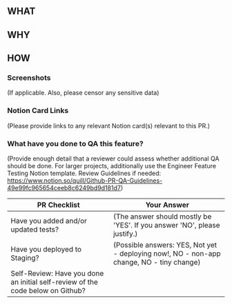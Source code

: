 ## WHAT

## WHY

## HOW

### Screenshots
(If applicable. Also, please censor any sensitive data)

### Notion Card Links
(Please provide links to any relevant Notion card(s) relevant to this PR.)

### What have you done to QA this feature?
(Provide enough detail that a reviewer could assess whether additional QA should be done. For larger projects, additionally use the Engineer Feature Testing Notion template. Review Guidelines if needed: https://www.notion.so/quill/Github-PR-QA-Guidelines-49e99fc965654ceeb8c6249bd9d181d7)

PR Checklist | Your Answer
------------ | -------------
Have you added and/or updated tests? |  (The answer should mostly be 'YES'. If you answer 'NO', please justify.)
Have you deployed to Staging? | (Possible answers: YES, Not yet - deploying now!, NO - non-app change, NO - tiny change)
Self-Review: Have you done an initial self-review of the code below on Github? |
